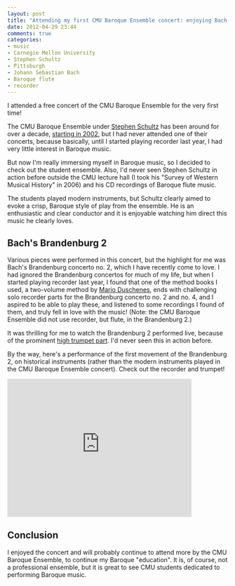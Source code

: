 ```yaml
---
layout: post
title: "Attending my first CMU Baroque Ensemble concert: enjoying Bach's Brandenburg 2"
date: 2012-04-29 23:44
comments: true
categories: 
- music
- Carnegie Mellon University
- Stephen Schultz
- Pittsburgh
- Johann Sebastian Bach
- Baroque flute
- recorder
---
```

I attended a free concert of the CMU Baroque Ensemble for the very first time!

The CMU Baroque Ensemble under [Stephen Schultz](http://www.stephenschultz.net/) has been around for over a decade, [starting in 2002](http://www.stephenschultz.net/teaching.html), but I had never attended one of their concerts, because basically, until I started playing recorder last year, I had very little interest in Baroque music.

But now I'm really immersing myself in Baroque music, so I decided to check out the student ensemble. Also, I'd never seen Stephen Schultz in action before outside the CMU lecture hall (I took his "Survey of Western Musical History" in 2006) and his CD recordings of Baroque flute music.

The students played modern instruments, but Schultz clearly aimed to evoke a crisp, Baroque style of play from the ensemble. He is an enthusiastic and clear conductor and it is enjoyable watching him direct this music he clearly loves.

## Bach's Brandenburg 2

Various pieces were performed in this concert, but the highlight for me was Bach's Brandenburg concerto no. 2, which I have recently come to love. I had ignored the Brandenburg concertos for much of my life, but when I started playing recorder last year, I found that one of the method books I used, a two-volume method by [Mario Duschenes](http://www.aswltd.com/adultmet.htm#begin), ends with challenging solo recorder parts for the Brandenburg concerto no. 2 and no. 4, and I aspired to be able to play these, and listened to some recordings I found of them, and truly fell in love with the music! (Note: the CMU Baroque Ensemble did not use recorder, but flute, in the Brandenburg 2.)

It was thrilling for me to watch the Brandenburg 2 performed live, because of the prominent [high trumpet part](http://abel.hive.no/trumpet/bach/brandenburg/). I'd never seen this in action before.

By the way, here's a performance of the first movement of the Brandenburg 2, on historical instruments (rather than the modern instruments played in the CMU Baroque Ensemble concert). Check out the recorder and trumpet!

<iframe width="420" height="315" src="http://www.youtube.com/embed/EC1E4_imS0A" frameborder="0" allowfullscreen></iframe>

## Conclusion

I enjoyed the concert and will probably continue to attend more by the CMU Baroque Ensemble, to continue my Baroque "education". It is, of course, not a professional ensemble, but it is great to see CMU students dedicated to performing Baroque music.
